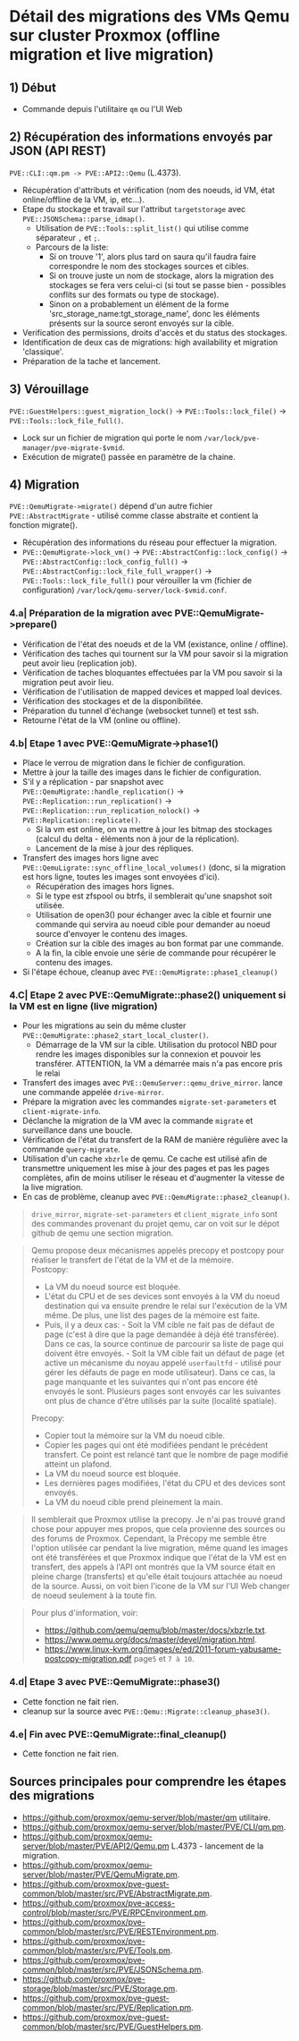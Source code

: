 # Détail des migrations des VMs Qemu sur cluster Proxmox (offline migration et live migration)



## 1) Début
- Commande depuis l'utilitaire `qm` ou l'UI Web


## 2) Récupération des informations envoyés par JSON (API REST)
`PVE::CLI::qm.pm -> PVE::API2::Qemu` (L.4373).
- Récupération d'attributs et vérification (nom des noeuds, id VM, état online/offline de la VM, ip, etc...).
- Etape du stockage et travail sur l'attribut `targetstorage` avec `PVE::JSONSchema::parse_idmap()`.
	- Utilisation de `PVE::Tools::split_list()` qui utilise comme séparateur `,` et `;`.
	- Parcours de la liste:
		- Si on trouve '1', alors plus tard on saura qu'il faudra faire correspondre le nom des stockages sources et cibles.
		- Si on trouve juste un nom de stockage, alors la migration des stockages se fera vers celui-ci (si tout se passe bien - possibles conflits sur des formats ou type de stockage).
		- Sinon on a probablement un élément de la forme 'src_storage_name:tgt_storage_name', donc les éléments présents sur la source seront envoyés sur la cible.
- Verification des permissions, droits d'accès et du status des stockages.
- Identification de deux cas de migrations: high availability et migration 'classique'.
- Préparation de la tache et lancement.


## 3) Vérouillage
`PVE::GuestHelpers::guest_migration_lock()` -> `PVE::Tools::lock_file()` -> `PVE::Tools::lock_file_full()`.
- Lock sur un fichier de migration qui porte le nom `/var/lock/pve-manager/pve-migrate-$vmid`.
- Exécution de migrate() passée en paramètre de la chaine.


## 4) Migration
`PVE::QemuMigrate->migrate()` dépend d'un autre fichier `PVE::AbstractMigrate` - utilisé comme classe abstraite et contient la fonction migrate().
- Récupération des informations du réseau pour effectuer la migration.
- `PVE::QemuMigrate->lock_vm()` -> `PVE::AbstractConfig::lock_config()` -> `PVE::AbstractConfig::lock_config_full()` -> `PVE::AbstractConfig::lock_file_full_wrapper()` -> `PVE::Tools::lock_file_full()` pour vérouiller la vm (fichier de configuration) `/var/lock/qemu-server/lock-$vmid.conf`.

### 4.a| Préparation de la migration avec PVE::QemuMigrate->prepare()
- Vérification de l'état des noeuds et de la VM (existance, online / offline).
- Vérification des taches qui tournent sur la VM pour savoir si la migration peut avoir lieu (replication job).
- Vérification de taches bloquantes effectuées par la VM pou savoir si la migration peut avoir lieu.
- Vérification de l'utilisation de mapped devices et mapped loal devices.
- Vérification des stockages et de la disponibilitée.
- Préparation du tunnel d'échange (websocket tunnel) et test ssh.
- Retourne l'état de la VM (online ou offline).

### 4.b| Etape 1 avec PVE::QemuMigrate->phase1()
- Place le verrou de migration dans le fichier de configuration.
- Mettre à jour la taille des images dans le fichier de configuration.
- S'il y a réplication - par snapshot avec `PVE::QemuMigrate::handle_replication()` -> `PVE::Replication::run_replication()` -> `PVE::Replication::run_replication_nolock()` -> `PVE::Replication::replicate()`.
    - Si la vm est online, on va mettre à jour les bitmap des stockages (calcul du delta - éléments non à jour de la réplication).
	- Lancement de la mise à jour des répliques.
- Transfert des images hors ligne avec `PVE::QemuLigrate::sync_offline_local_volumes()` (donc, si la migration est hors ligne, toutes les images sont envoyées d'ici).
    - Récupération des images hors lignes.
	- Si le type est zfspool ou btrfs, il semblerait qu'une snapshot soit utilisée.
	- Utilisation de open3() pour échanger avec la cible et fournir une commande qui servira au noeud cible pour demander au noeud source d'envoyer le contenu des images.
	- Création sur la cible des images au bon format par une commande.
	- A la fin, la cible envoie une série de commande pour récupérer le contenu des images.
- Si l'étape échoue, cleanup avec `PVE::QemuMigrate::phase1_cleanup()`


### 4.C| Etape 2 avec PVE::QemuMigrate::phase2() uniquement si la VM est en ligne (live migration)
- Pour les migrations au sein du même cluster `PVE::QemuMigrate::phase2_start_local_cluster()`.
	- Démarrage de la VM sur la cible. Utilisation du protocol NBD pour rendre les images disponibles sur la connexion et pouvoir les transférer. ATTENTION, la VM a démarrée mais n'a pas encore pris le relai
- Transfert des images avec `PVE::QemuServer::qemu_drive_mirror`. lance une commande appelée `drive-mirror`.
- Prépare la migration avec les commandes `migrate-set-parameters` et `client-migrate-info`.
- Déclanche la migration de la VM avec la commande `migrate` et surveillance dans une boucle.
- Vérification de l'état du transfert de la RAM de manière régulière avec la commande `query-migrate`.
- Utilisation d'un cache `xbzrle` de qemu. Ce cache est utilisé afin de transmettre uniquement les mise à jour des pages et pas les pages complètes, afin de moins utiliser le réseau et d'augmenter la vitesse de la live migration.
- En cas de problème, cleanup avec `PVE::QemuMigrate::phase2_cleanup()`.

> `drive_mirror`, `migrate-set-parameters` et `client_migrate_info` sont des commandes provenant du projet qemu, car on voit sur le dépot github de qemu une section migration.

> Qemu propose deux mécanismes appelés precopy et postcopy pour réaliser le transfert de l'état de la VM et de la mémoire.  
> Postcopy:
> - La VM du noeud source est bloquée.
> - L'état du CPU et de ses devices sont envoyés à la VM du noeud destination qui va ensuite prendre le relai sur l'exécution de la VM même. De plus, une list des pages de la mémoire est faite.
> - Puis, il y a deux cas:
>		- Soit la VM cible ne fait pas de défaut de page (c'est à dire que la page demandée à déjà été transférée). Dans ce cas, la source continue de parcourir sa liste de page qui doivent être envoyés.
>		- Soit la VM cible fait un défaut de page (et active un mécanisme du noyau appelé `userfaultfd` - utilisé pour gérer les défauts de page en mode utilisateur). Dans ce cas, la page manquante et les suivantes qui n'ont pas encore été envoyés le sont. Plusieurs pages sont envoyés car les suivantes ont plus de chance d'être utilisés par la suite (localité spatiale).  
>
> Precopy:
> - Copier tout la mémoire sur la VM du noeud cible.
> - Copier les pages qui ont été modifiées pendant le précédent transfert. Ce point est relancé tant que le nombre de page modifié atteint un plafond.
> - La VM du noeud source est bloquée.
> - Les dernières pages modifiées, l'état du CPU et des devices sont envoyés.
> - La VM du noeud cible prend pleinement la main.

> Il semblerait que Proxmox utilise la precopy. Je n'ai pas trouvé grand chose pour appuyer mes propos, que cela provienne des sources ou des forums de Proxmox.
> Cependant, la Précopy me semble être l'option utilisée car pendant la live migration, même quand les images ont été transférées et que Proxmox indique que l'état de la VM est en transfert, des appels à l'API ont montrés que la VM source était en pleine charge (transferts) et qu'elle était toujours attachée au noeud de la source.
> Aussi, on voit bien l'icone de la VM sur l'UI Web changer de noeud seulement à la toute fin.

> Pour plus d'information, voir:
> * https://github.com/qemu/qemu/blob/master/docs/xbzrle.txt.
> * https://www.qemu.org/docs/master/devel/migration.html.
> * https://www.linux-kvm.org/images/e/ed/2011-forum-yabusame-postcopy-migration.pdf page`5` et `7 à 10`.


### 4.d| Etape 3 avec PVE::QemuMigrate::phase3()
- Cette fonction ne fait rien.
- cleanup sur la source avec `PVE::Qemu::Migrate::cleanup_phase3()`.


### 4.e| Fin avec PVE::QemuMigrate::final_cleanup()
- Cette fonction ne fait rien.


## Sources principales pour comprendre les étapes des migrations

* https://github.com/proxmox/qemu-server/blob/master/qm utilitaire.
* https://github.com/proxmox/qemu-server/blob/master/PVE/CLI/qm.pm.
* https://github.com/proxmox/qemu-server/blob/master/PVE/API2/Qemu.pm L.4373 - lancement de la migration.
* https://github.com/proxmox/qemu-server/blob/master/PVE/QemuMigrate.pm.
* https://github.com/proxmox/pve-guest-common/blob/master/src/PVE/AbstractMigrate.pm.
* https://github.com/proxmox/pve-access-control/blob/master/src/PVE/RPCEnvironment.pm.
* https://github.com/proxmox/pve-common/blob/master/src/PVE/RESTEnvironment.pm.
* https://github.com/proxmox/pve-common/blob/master/src/PVE/Tools.pm.
* https://github.com/proxmox/pve-common/blob/master/src/PVE/JSONSchema.pm.
* https://github.com/proxmox/pve-storage/blob/master/src/PVE/Storage.pm.
* https://github.com/proxmox/pve-guest-common/blob/master/src/PVE/Replication.pm.
* https://github.com/proxmox/pve-guest-common/blob/master/src/PVE/GuestHelpers.pm.


